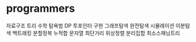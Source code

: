 # programmers
자료구조 트리 수학 탐욕법 DP 투포인터 구현 그래프탐색 완전탐색 시뮬레이션 이분탐색 백트래킹 분할정복 누적합 문자열 최단거리 위상정렬 분리집합 최소스패닝트리
